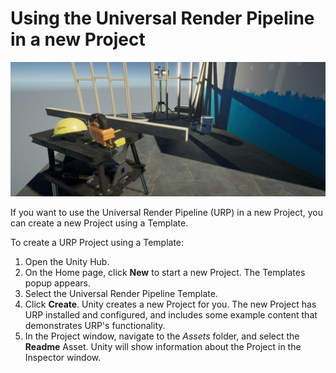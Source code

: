 # Using the Universal Render Pipeline in a new Project

![URP Template](Images/AssetShots/Beauty/Template.png)

If you want to use the Universal Render Pipeline (URP) in a new Project, you can create a new Project using a Template.

To create a URP Project using a Template:

1. Open the Unity Hub.
2. On the Home page, click **New** to start a new Project. The Templates popup appears.
3. Select the Universal Render Pipeline Template.
4. Click **Create**. Unity creates a new Project for you. The new Project has URP installed and configured, and includes some example content that demonstrates URP's functionality.
5. In the Project window, navigate to the _Assets_ folder, and select the **Readme** Asset. Unity will show information about the Project in the Inspector window.
